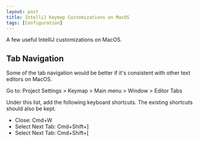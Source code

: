 ```yaml
---
layout: post
title: IntelliJ Keymap Customizations on MacOS
tags: [Configuration]
---
```


A few useful IntelliJ customizations on MacOS.

## Tab Navigation

Some of the tab navigation would be better if it's consistent with other text editors on MacOS.

Go to: Project Settings > Keymap > Main menu > Window > Editor Tabs

Under this list, add the following keyboard shortcuts. The existing shortcuts should also be kept.

* Close: Cmd+W
* Select Next Tab: Cmd+Shift+]
* Select Next Tab: Cmd+Shift+[

